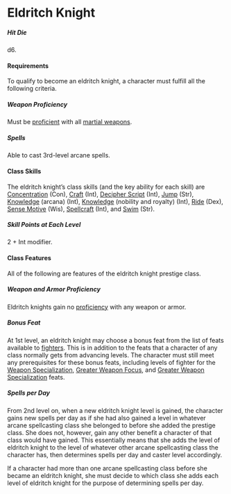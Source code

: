 # Eldritch Knight

##### Hit Die

d6.

#### Requirements

To qualify to become an eldritch knight, a character must fulfill all the following criteria.

##### Weapon Proficiency

Must be [proficient](/srd/combat/combatModifiers.htm#weaponArmorAndShieldProficiency) with all [martial weapons](/srd/equipment/weapons.htm#simpleMartialandExoticWeapons).

##### Spells

Able to cast 3rd-level arcane spells.

#### Class Skills

The eldritch knight’s class skills (and the key ability for each skill) are [Concentration](/srd/skills/concentration.htm) (Con), [Craft](/srd/skills/craft.htm) (Int), [Decipher Script](/srd/skills/decipherScript.htm) (Int), [Jump](/srd/skills/jump.htm) (Str), [Knowledge](/srd/skills/knowledge.htm) (arcana) (Int), [Knowledge](/srd/skills/knowledge.htm) (nobility and royalty) (Int), [Ride](/srd/skills/ride.htm) (Dex), [Sense Motive](/srd/skills/senseMotive.htm) (Wis), [Spellcraft](/srd/skills/spellcraft.htm) (Int), and [Swim](/srd/skills/swim.htm) (Str).

##### Skill Points at Each Level

2 + Int modifier.

#### Class Features

All of the following are features of the eldritch knight prestige class.

##### Weapon and Armor Proficiency

Eldritch knights gain no [proficiency](/srd/combat/combatModifiers.htm#weaponArmorAndShieldProficiency) with any weapon or armor.

##### Bonus Feat

At 1st level, an eldritch knight may choose a bonus feat from the list of feats available to [fighters](/srd/classes/fighter.htm). This is in addition to the feats that a character of any class normally gets from advancing levels. The character must still meet any prerequisites for these bonus feats, including levels of fighter for the [Weapon Specialization](/srd/feats.htm#weaponSpecialization), [Greater Weapon Focus](/srd/feats.htm#greaterWeaponFocus), and [Greater Weapon Specialization](/srd/feats.htm#greaterWeaponSpecialization) feats.

##### Spells per Day

From 2nd level on, when a new eldritch knight level is gained, the character gains new spells per day as if she had also gained a level in whatever arcane spellcasting class she belonged to before she added the prestige class. She does not, however, gain any other benefit a character of that class would have gained. This essentially means that she adds the level of eldritch knight to the level of whatever other arcane spellcasting class the character has, then determines spells per day and caster level accordingly.

If a character had more than one arcane spellcasting class before she became an eldritch knight, she must decide to which class she adds each level of eldritch knight for the purpose of determining spells per day.
